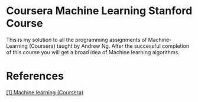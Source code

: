 # Coursera Machine Learning Stanford Course

This is my solution to all the programming assignments of Machine-Learning (Coursera) taught by Andrew Ng. 
After the successful completion of this course you will get a broad idea of Machine learning algorithms.

# References

[ [1] Machine learning (Coursera)](https://www.coursera.org/learn/machine-learning) 
